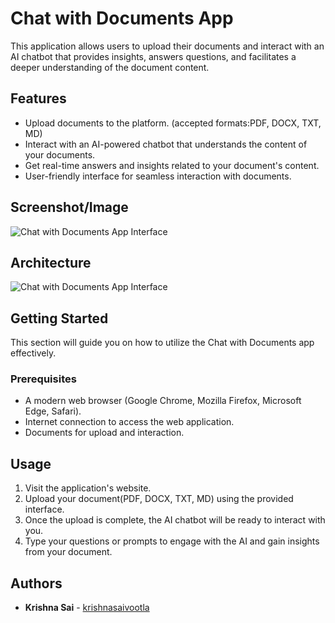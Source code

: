 # Chat with Documents App

This application allows users to upload their documents and interact with an AI chatbot that provides insights, answers questions, and facilitates a deeper understanding of the document content.

## Features

- Upload documents to the platform. (accepted formats:PDF, DOCX, TXT, MD)
- Interact with an AI-powered chatbot that understands the content of your documents.
- Get real-time answers and insights related to your document's content.
- User-friendly interface for seamless interaction with documents.

## Screenshot/Image

![Chat with Documents App Interface](https://github.com/krishnasaivootla/ChatWithDocs/blob/main/working_app.png "Chat with Documents App Interface")

## Architecture
![Chat with Documents App Interface](https://github.com/krishnasaivootla/ChatWithDocs/blob/main/architecture.png "App Architecture")

## Getting Started

This section will guide you on how to utilize the Chat with Documents app effectively.

### Prerequisites

- A modern web browser (Google Chrome, Mozilla Firefox, Microsoft Edge, Safari).
- Internet connection to access the web application.
- Documents for upload and interaction.

## Usage

1. Visit the application's website.
2. Upload your document(PDF, DOCX, TXT, MD) using the provided interface.
3. Once the upload is complete, the AI chatbot will be ready to interact with you.
4. Type your questions or prompts to engage with the AI and gain insights from your document.


## Authors

- **Krishna Sai** - [krishnasaivootla](https://github.com/krishnasaivootla)



